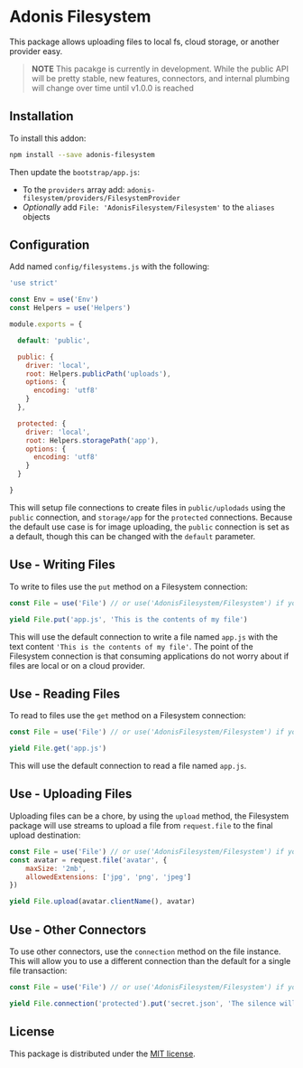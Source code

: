 # Adonis Filesystem

This package allows uploading files to local fs, cloud storage, or another provider easy.

> **NOTE** This pacakge is currently in development. While the public API will be pretty stable, new features, connectors, and internal plumbing will change over time until v1.0.0 is reached

## Installation

To install this addon:

```bash
npm install --save adonis-filesystem
```

Then update the `bootstrap/app.js`:

* To the `providers` array add: `adonis-filesystem/providers/FilesystemProvider`
* _Optionally_ add `File: 'AdonisFilesystem/Filesystem'` to the `aliases` objects

## Configuration

Add named `config/filesystems.js` with the following:

```js
'use strict'

const Env = use('Env')
const Helpers = use('Helpers')

module.exports = {

  default: 'public',

  public: {
    driver: 'local',
    root: Helpers.publicPath('uploads'),
    options: {
      encoding: 'utf8'
    }
  },

  protected: {
    driver: 'local',
    root: Helpers.storagePath('app'),
    options: {
      encoding: 'utf8'
    }
  }

}
```

This will setup file connections to create files in `public/uplodads` using the `public` connection, and `storage/app` for the `protected` connections.
Because the default use case is for image uploading, the `public` connection is set as a default, though this can be changed with the `default` parameter.

## Use - Writing Files

To write to files use the `put` method on a Filesystem connection:

```js
const File = use('File') // or use('AdonisFilesystem/Filesystem') if you did not install the alias

yield File.put('app.js', 'This is the contents of my file')
```

This will use the default connection to write a file named `app.js` with the text content `'This is the contents of my file'`.
The point of the Filesystem connection is that consuming applications do not worry about if files are local or on a cloud provider.

## Use - Reading Files

To read to files use the `get` method on a Filesystem connection:

```js
const File = use('File') // or use('AdonisFilesystem/Filesystem') if you did not install the alias

yield File.get('app.js')
```

This will use the default connection to read a file named `app.js`.

## Use - Uploading Files

Uploading files can be a chore, by using the `upload` method, the Filesystem package will use streams to upload a file from `request.file` to the final upload destination:

```js
const File = use('File') // or use('AdonisFilesystem/Filesystem') if you did not install the alias
const avatar = request.file('avatar', {
    maxSize: '2mb',
    allowedExtensions: ['jpg', 'png', 'jpeg']
})

yield File.upload(avatar.clientName(), avatar)
```

## Use - Other Connectors

To use other connectors, use the `connection` method on the file instance.
This will allow you to use a different connection than the default for a single file transaction:

```js
const File = use('File') // or use('AdonisFilesystem/Filesystem') if you did not install the alias

yield File.connection('protected').put('secret.json', 'The silence will fall when the question is asked.')
```

## License

This package is distributed under the [MIT license](LICENSE.md).
